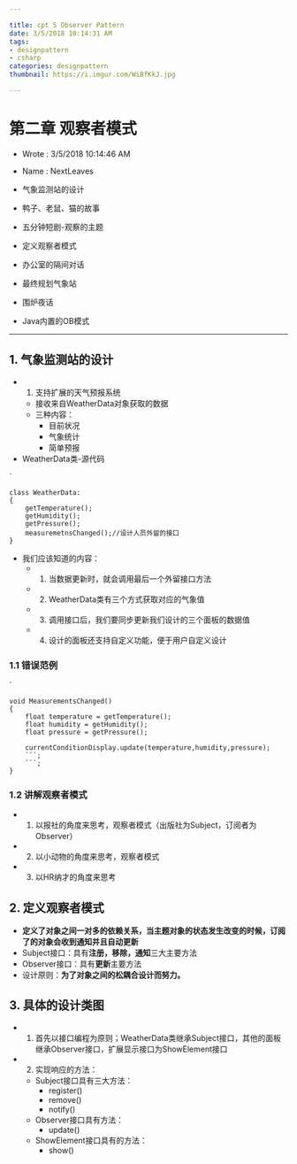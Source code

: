 ```yaml
---

title: cpt 5 Observer Pattern
date: 3/5/2018 10:14:31 AM 
tags:
- designpattern
- csharp
categories: designpattern
thumbnail: https://i.imgur.com/WiBfKkJ.jpg

---
```


# 第二章 观察者模式 #

* Wrote : 3/5/2018 10:14:46 AM  
* Name  : NextLeaves

* 气象监测站的设计
* 鸭子、老鼠、猫的故事
* 五分钟短剧-观察的主题
* 定义观察者模式
* 办公室的隔间对话
* 最终规划气象站
* 围炉夜话
* Java内置的OB模式

---

## 1. 气象监测站的设计 ##

* 1. 支持扩展的天气预报系统
	* 接收来自WeatherData对象获取的数据
	* 三种内容：
		* 目前状况
		* 气象统计
		* 简单预报
* WeatherData类-源代码

`

	class WeatherData:
	{
		getTemperature();
		getHumidity();
		getPressure();
		measuremetnsChanged();//设计人员外留的接口
	}

* 我们应该知道的内容：
	* 1. 当数据更新时，就会调用最后一个外留接口方法
	* 2. WeatherData类有三个方式获取对应的气象值
	* 3. 调用接口后，我们要同步更新我们设计的三个面板的数据值
	* 4. 设计的面板还支持自定义功能，便于用户自定义设计

### 1.1 错误范例 ###

`

	void MeasurementsChanged()
	{
		float temperature = getTemperature();
		float humidity = getHumidity();
		float pressure = getPressure();
	
		currentConditionDisplay.update(temperature,humidity,pressure);
		```;
		```;
	}

### 1.2 讲解观察者模式 ###

* 1. 以报社的角度来思考，观察者模式（出版社为Subject，订阅者为Observer）
* 2. 以小动物的角度来思考，观察者模式
* 3. 以HR纳才的角度来思考

## 2. 定义观察者模式 ##

* **定义了对象之间一对多的依赖关系，当主题对象的状态发生改变的时候，订阅了的对象会收到通知并且自动更新**
* Subject接口：具有**注册，移除，通知**三大主要方法
* Observer接口：具有**更新**主要方法
* 设计原则：**为了对象之间的松耦合设计而努力。**

## 3. 具体的设计类图 ##

* 1. 首先以接口编程为原则；WeatherData类继承Subject接口，其他的面板继承Observer接口，扩展显示接口为ShowElement接口
* 2. 实现响应的方法：
	* Subject接口具有三大方法：
		* register()
		* remove()
		* notify()
	* Observer接口具有方法：
		* update()
	* ShowElement接口具有的方法：
		* show()